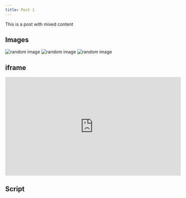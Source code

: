 ```yaml
---
title: Post 1
---
```


This is a post with mixed content

## Images
![random image](http://loremflickr.com/320/240?random=1)
![random image](http://loremflickr.com/320/240?random=2)
![random image](http://loremflickr.com/320/240?random=3)

## iframe
<iframe width="560" height="315" src="http://www.youtube.com/embed/XDrB5c4-c9Y" frameborder="0"></iframe>

## Script
<script src="http://code.jquery.com/jquery-3.3.1.slim.min.js"></script>
